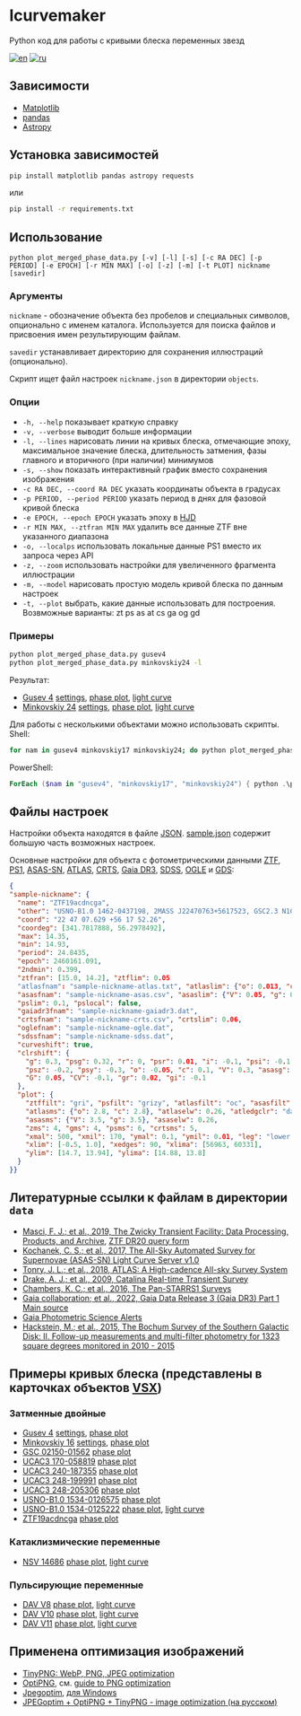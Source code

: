 # lcurvemaker

Python код для работы с кривыми блеска переменных звезд

[![en](https://img.shields.io/badge/lang-en-red.svg)](README.md)
[![ru](https://img.shields.io/badge/lang-ru-green.svg)](README-ru.md)

## Зависимости

* [Matplotlib](https://matplotlib.org)
* [pandas](https://pandas.pydata.org)
* [Astropy](https://www.astropy.org)

## Установка зависимостей

```bash
pip install matplotlib pandas astropy requests
```

или

```bash
pip install -r requirements.txt
```

## Использование

`python plot_merged_phase_data.py [-v] [-l] [-s] [-c RA DEC] [-p PERIOD] [-e EPOCH] [-r MIN MAX] [-o] [-z] [-m] [-t PLOT] nickname [savedir]`

### Аргументы

`nickname` - обозначение объекта без пробелов и специальных символов, опционально с именем каталога.
Используется для поиска файлов и присвоения имен результирующим файлам.

`savedir` устанавливает директорию для сохранения иллюстраций (опционально).

Скрипт ищет файл настроек `nickname.json` в директории `objects`.

### Опции

* `-h, --help` показывает краткую справку
* `-v, --verbose` выводит больше информации
* `-l, --lines` нарисовать линии на кривых блеска, отмечающие эпоху, максимальное значение блеска,
  длительность затмения, фазы главного и вторичного (при наличии) минимумов
* `-s, --show` показать интерактивный график вместо сохранения изображения
* `-c RA DEC, --coord RA DEC` указать координаты объекта в градусах
* `-p PERIOD, --period PERIOD` указать период в днях для фазовой кривой блеска
* `-e EPOCH, --epoch EPOCH` указать эпоху в [HJD](https://en.wikipedia.org/wiki/Heliocentric_Julian_Day)
* `-r MIN MAX, --ztfran MIN MAX` удалить все данные ZTF вне указанного диапазона
* `-o, --localps` использовать локальные данные PS1 вместо их запроса через API
* `-z, --zoom` использовать настройки для увеличенного фрагмента иллюстрации
* `-m, --model` нарисовать простую модель кривой блеска по данным настроек
* `-t, --plot` выбрать, какие данные использовать для построения. Возвможные варианты: zt ps as at cs ga og gd

### Примеры

```bash
python plot_merged_phase_data.py gusev4
python plot_merged_phase_data.py minkovskiy24 -l
```

Результат:

* [Gusev 4](https://www.aavso.org/vsx/index.php?view=detail.top&oid=2227045) [settings](objects/gusev4.json), [phase plot](lc/gusev4-ps1-ztf-atlas-poss-ph.png), [light curve](lc/gusev4-ps1-ztf-atlas.png)
* [Minkovskiy 24](https://www.aavso.org/vsx/index.php?view=detail.top&oid=2387050) [settings](objects/minkovskiy24.json), [phase plot](lc/minkovskiy24-ps1-ztf-ph.png), [light curve](lc/minkovskiy24-ps1-ztf.png)

Для работы с несколькими объектами можно использовать скрипты. Shell:

```bash
for nam in gusev4 minkovskiy17 minkovskiy24; do python plot_merged_phased_data.py $nam; done
```

PowerShell:

```powershell
ForEach ($nam in "gusev4", "minkovskiy17", "minkovskiy24") { python .\plot_merged_phased_data.py $nam }
```

## Файлы настроек

Настройки объекта находятся в файле [JSON](https://en.wikipedia.org/wiki/JSON).
[sample.json](objects/sample.json) содержит большую часть возможных настроек.

Основные настройки для объекта с фотометрическими данными [ZTF](https://irsa.ipac.caltech.edu/cgi-bin/Gator/nph-scan?projshort=ZTF),
[PS1](https://ps1images.stsci.edu/ps1_dr2_api.html), [ASAS-SN](https://asas-sn.osu.edu/),
[ATLAS](https://fallingstar.com/), [CRTS](http://nunuku.caltech.edu/cgi-bin/getcssconedb_priv.cgi),
[Gaia DR3](https://ui.adsabs.harvard.edu/abs/2022yCat.1355....0G),
[SDSS](https://skyserver.sdss.org/dr18/en/tools/search/radial.aspx),
[OGLE](https://ogledb.astrouw.edu.pl/~ogle/OCVS/catalog_query.php) и
[GDS](https://ui.adsabs.harvard.edu/abs/2015AN....336..590H):

```json
{
"sample-nickname": {
  "name": "ZTF19acdncga",
  "other": "USNO-B1.0 1462-0437198, 2MASS J22470763+5617523, GSC2.3 N1CQ180004",
  "coord": "22 47 07.629 +56 17 52.26",
  "coordeg": [341.7817888, 56.2978492],
  "max": 14.35,
  "min": 14.93,
  "period": 24.8435,
  "epoch": 2460161.091,
  "2ndmin": 0.399,
  "ztfran": [15.0, 14.2], "ztflim": 0.05
  "atlasfnam": "sample-nickname-atlas.txt", "atlaslim": {"o": 0.013, "c": 0.017},
  "asasfnam": "sample-nickname-asas.csv", "asaslim": {"V": 0.05, "g": 0.06},
  "pslim": 0.1, "pslocal": false,
  "gaiadr3fnam": "sample-nickname-gaiadr3.dat",
  "crtsfnam": "sample-nickname-crts.csv", "crtslim": 0.06,
  "oglefnam": "sample-nickname-ogle.dat",
  "sdssfnam": "sample-nickname-sdss.dat",
  "curveshift": true,
  "clrshift": {
    "g": 0.3, "psg": 0.32, "r": 0, "psr": 0.01, "i": -0.1, "psi": -0.1, "I": 0.1,
    "psz": -0.2, "psy": -0.3, "o": -0.05, "c": 0.1, "V": 0.3, "asasg": 0.7,
    "G": 0.05, "CV": -0.1, "gr": 0.02, "gi": -0.1
  },
  "plot": {
    "ztffilt": "gri", "psfilt": "grizy", "atlasfilt": "oc", "asasfilt": "gV", "gdsfilt": "r",
    "atlasms": {"o": 2.8, "c": 2.8}, "atlaselw": 0.26, "atledgclr": "darkred",
    "asasms": {"V": 3.5, "g": 3.5}, "asaselw": 0.26,
    "zms": 4, "gms": 4, "psms": 6, "crtsms": 5,
    "xmal": 500, "xmil": 170, "ymal": 0.1, "ymil": 0.01, "leg": "lower left",
    "xlim": [-0.5, 1.0], "xedges": 90, "xlima": [56963, 60331],
    "ylim": [14.7, 13.94], "ylima": [14.88, 13.8]
  }
}}
```

## Литературные ссылки к файлам в директории `data`

* [Masci, F. J.; et al., 2019, The Zwicky Transient Facility: Data Processing, Products, and Archive](https://ui.adsabs.harvard.edu/abs/2019PASP..131a8003M), [ZTF DR20 query form](https://irsa.ipac.caltech.edu/cgi-bin/Gator/nph-dd?catalog=ztf_objects_dr20)
* [Kochanek, C. S.; et al., 2017, The All-Sky Automated Survey for Supernovae (ASAS-SN) Light Curve Server v1.0](https://ui.adsabs.harvard.edu/abs/2017PASP..129j4502K)
* [Tonry, J. L.; et al., 2018, ATLAS: A High-cadence All-sky Survey System](https://ui.adsabs.harvard.edu/abs/2018PASP..130f4505T)
* [Drake, A. J.; et al., 2009, Catalina Real-time Transient Survey](https://ui.adsabs.harvard.edu/abs/2009ApJ...696..870D)
* [Chambers, K. C.; et al., 2016, The Pan-STARRS1 Surveys](https://ui.adsabs.harvard.edu/abs/2016arXiv161205560C)
* [Gaia collaboration; et al., 2022, Gaia Data Release 3 (Gaia DR3) Part 1 Main source](https://ui.adsabs.harvard.edu/abs/2022yCat.1355....0G)
* [Gaia Photometric Science Alerts](http://gsaweb.ast.cam.ac.uk/alerts)
* [Hackstein, M.; et al., 2015, The Bochum Survey of the Southern Galactic Disk: II. Follow-up measurements and multi-filter photometry for 1323 square degrees monitored in 2010 - 2015](https://ui.adsabs.harvard.edu/abs/2015AN....336..590H)

## Примеры кривых блеска (представлены в карточках объектов [VSX](https://aavso.org/vsx/))

### Затменные двойные

* [Gusev 4](https://www.aavso.org/vsx/index.php?view=detail.top&oid=2227045) [settings](objects/gusev4.json), [phase plot](https://www.aavso.org/vsx_docs/2227045/5780/gusev4-phased-ps1-ztf-atlas.png)
* [Minkovskiy 16](https://www.aavso.org/vsx/index.php?view=detail.top&oid=2225441) [settings](objects/minkovskiy16.json), [phase plot](https://www.aavso.org/vsx_docs/2225441/5780/minkovskiy16-phased-ps1-ztf-atlas.png)
* [GSC 02150-01562](https://www.aavso.org/vsx/index.php?view=detail.top&oid=359207) [phase plot](https://www.aavso.org/vsx_docs/359207/5780/a293-29-asas-gaia-ph_3.422652.png)
* [UCAC3 170-058819](https://www.aavso.org/vsx/index.php?view=detail.top&oid=359210) [phase plot](https://www.aavso.org/vsx_docs/359210/5780/u170-ztf-gaia-ph_3.20341.png)
* [UCAC3 240-187355](https://www.aavso.org/vsx/index.php?view=detail.top&oid=359214) [phase plot](https://www.aavso.org/vsx_docs/359214/5780/u240-ztf-ph_0.699445.png)
* [UCAC3 248-199991](https://www.aavso.org/vsx/index.php?view=detail.top&oid=359217) [phase plot](https://www.aavso.org/vsx_docs/359217/5780/u248-199-ztf-gaia-ps1-ph_1.976275.png)
* [UCAC3 248-205306](https://www.aavso.org/vsx/index.php?view=detail.top&oid=359219) [phase plot](https://www.aavso.org/vsx_docs/359219/5780/u248-ztf-ps1-ph_1.328946.png)
* [USNO-B1.0 1534-0126575](https://www.aavso.org/vsx/index.php?view=detail.top&oid=256288) [phase plot](https://www.aavso.org/vsx_docs/256288/5780/u1534-0126575-ztf-ps1-gaia-ph_1.853704.png)
* [USNO-B1.0 1534-0125222](https://www.aavso.org/vsx/index.php?view=detail.top&oid=256287) [phase plot](https://www.aavso.org/vsx_docs/256287/5780/u1534-222-ps1-ztf-atlas-gaia-ph_0_1.664525), [light curve](https://www.aavso.org/vsx_docs/256287/5780/u1534-222-ps1-ztf-atlas-gaia.png)
* [ZTF19acdncga](https://www.aavso.org/vsx/index.php?view=detail.top&oid=2344600) [phase plot](https://www.aavso.org/vsx_docs/2344600/5780/19acdncga-ztf-ph_24.8435.png)

### Катаклизмические переменные

* [NSV 14686](https://www.aavso.org/vsx/index.php?view=detail.top&oid=53310) [phase plot](https://www.aavso.org/vsx_docs/53310/5780/nsv14686-ztf-atlas-asas-gaia-ph_0_1.2101554), [light curve](https://www.aavso.org/vsx_docs/53310/5780/nsv14686-ztf-atlas-asas-gaia_1.png)

### Пульсирующие переменные

* [DAV V8](https://www.aavso.org/vsx/index.php?view=detail.top&oid=2227371) [phase plot](https://www.aavso.org/vsx_docs/2227371/5780/davv8-ps1-ztf-atlas-ogle-ph.png), [light curve](https://www.aavso.org/vsx_docs/2227371/5780/davv8-ps1-ztf-atlas-ogle.png)
* [DAV V10](https://www.aavso.org/vsx/index.php?view=detail.top&oid=2227460) [phase plot](https://www.aavso.org/vsx_docs/2227438/5780/davv10-ztf-atlas-ph_378_1_2.png), [light curve](https://www.aavso.org/vsx_docs/2227438/5780/davv10-ps1-ztf-atlas_1_2_3.png)
* [DAV V11](https://www.aavso.org/vsx/index.php?view=detail.top&oid=2227460) [phase plot](https://www.aavso.org/vsx_docs/2227460/5780/davv11-ps1-ztf-atlas-gaia-ph_360.png), [light curve](https://www.aavso.org/vsx_docs/2227460/5780/davv11-ps1-ztf-atlas-gaia.png)

## Применена оптимизация изображений

* [TinyPNG: WebP, PNG, JPEG optimization](https://tinypng.com/)
* [OptiPNG](https://optipng.sourceforge.net/), см. [guide to PNG optimization](https://optipng.sourceforge.net/pngtech/optipng.html)
* [Jpegoptim](https://www.kokkonen.net/tjko/projects.html), [для Windows](https://github.com/XhmikosR/jpegoptim-windows)
* [JPEGoptim + OptiPNG + TinyPNG - image optimization (на русском)](https://open-networks.ru/d/14-jpegoptim-optipng-tinypng-optimizaciya-izobrazenii)
